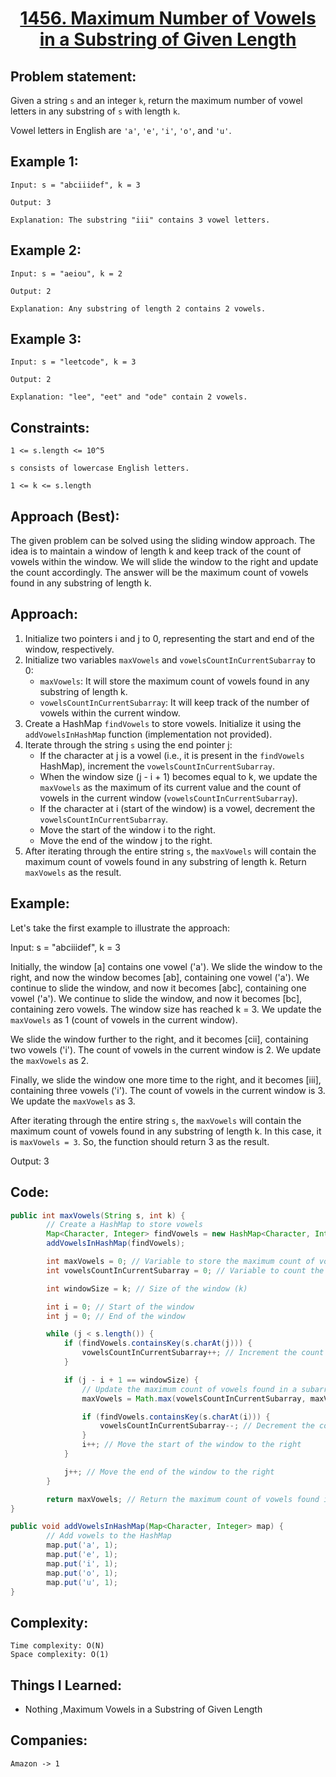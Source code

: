 <h1 align="center"><a href="https://leetcode.com/problems/maximum-number-of-vowels-in-a-substring-of-given-length/description/" target="_blank">1456. Maximum Number of Vowels in a Substring of Given Length</a></h1>

## Problem statement:
Given a string `s` and an integer `k`, return the maximum number of vowel letters in any substring of `s` with length `k`.

Vowel letters in English are `'a'`, `'e'`, `'i'`, `'o'`, and `'u'`.




## Example 1:

```
Input: s = "abciiidef", k = 3

Output: 3

Explanation: The substring "iii" contains 3 vowel letters.
```

## Example 2:

```
Input: s = "aeiou", k = 2

Output: 2

Explanation: Any substring of length 2 contains 2 vowels.
```


## Example 3:

```
Input: s = "leetcode", k = 3

Output: 2

Explanation: "lee", "eet" and "ode" contain 2 vowels.
```


## Constraints:

```
1 <= s.length <= 10^5

s consists of lowercase English letters.

1 <= k <= s.length
```


 

## Approach (Best):

The given problem can be solved using the sliding window approach. The idea is to maintain a window of length k and keep track of the count of vowels within the window. We will slide the window to the right and update the count accordingly. The answer will be the maximum count of vowels found in any substring of length k.

## Approach:

1. Initialize two pointers i and j to 0, representing the start and end of the window, respectively.
2. Initialize two variables `maxVowels` and `vowelsCountInCurrentSubarray` to 0:
   - `maxVowels`: It will store the maximum count of vowels found in any substring of length k.
   - `vowelsCountInCurrentSubarray`: It will keep track of the number of vowels within the current window.
3. Create a HashMap `findVowels` to store vowels. Initialize it using the `addVowelsInHashMap` function (implementation not provided).
4. Iterate through the string `s` using the end pointer j:
   - If the character at j is a vowel (i.e., it is present in the `findVowels` HashMap), increment the `vowelsCountInCurrentSubarray`.
   - When the window size (j - i + 1) becomes equal to k, we update the `maxVowels` as the maximum of its current value and the count of vowels in the current window (`vowelsCountInCurrentSubarray`).
   - If the character at i (start of the window) is a vowel, decrement the `vowelsCountInCurrentSubarray`.
   - Move the start of the window i to the right.
   - Move the end of the window j to the right.
5. After iterating through the entire string `s`, the `maxVowels` will contain the maximum count of vowels found in any substring of length k. Return `maxVowels` as the result.

## Example:

Let's take the first example to illustrate the approach:

Input: s = "abciiidef", k = 3

Initially, the window [a] contains one vowel ('a'). We slide the window to the right, and now the window becomes [ab], containing one vowel ('a'). We continue to slide the window, and now it becomes [abc], containing one vowel ('a'). We continue to slide the window, and now it becomes [bc], containing zero vowels. The window size has reached k = 3. We update the `maxVowels` as 1 (count of vowels in the current window).

We slide the window further to the right, and it becomes [cii], containing two vowels ('i'). The count of vowels in the current window is 2. We update the `maxVowels` as 2.

Finally, we slide the window one more time to the right, and it becomes [iii], containing three vowels ('i'). The count of vowels in the current window is 3. We update the `maxVowels` as 3.

After iterating through the entire string `s`, the `maxVowels` will contain the maximum count of vowels found in any substring of length k. In this case, it is `maxVowels = 3`. So, the function should return 3 as the result.

Output: 3




## Code: 

```java
public int maxVowels(String s, int k) {
        // Create a HashMap to store vowels
        Map<Character, Integer> findVowels = new HashMap<Character, Integer>();
        addVowelsInHashMap(findVowels);

        int maxVowels = 0; // Variable to store the maximum count of vowels found in a subarray
        int vowelsCountInCurrentSubarray = 0; // Variable to count the vowels in the current window

        int windowSize = k; // Size of the window (k)

        int i = 0; // Start of the window
        int j = 0; // End of the window

        while (j < s.length()) {
            if (findVowels.containsKey(s.charAt(j))) {
                vowelsCountInCurrentSubarray++; // Increment the count of vowels if the character at 'j' is a vowel
            }

            if (j - i + 1 == windowSize) {
                // Update the maximum count of vowels found in a subarray
                maxVowels = Math.max(vowelsCountInCurrentSubarray, maxVowels);

                if (findVowels.containsKey(s.charAt(i))) {
                    vowelsCountInCurrentSubarray--; // Decrement the count of vowels if the character at 'i' is a vowel
                }
                i++; // Move the start of the window to the right
            }

            j++; // Move the end of the window to the right
        }

        return maxVowels; // Return the maximum count of vowels found in a subarray
}

public void addVowelsInHashMap(Map<Character, Integer> map) {
        // Add vowels to the HashMap
        map.put('a', 1);
        map.put('e', 1);
        map.put('i', 1);
        map.put('o', 1);
        map.put('u', 1);
}
```







## Complexity:

```
Time complexity: O(N) 
Space complexity: O(1)
```

## Things I Learned:

- Nothing ,Maximum Vowels in a Substring of Given Length
  


## Companies:

```
Amazon -> 1
```





